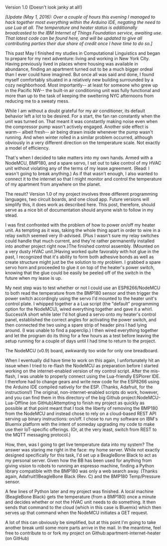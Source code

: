Version 1.0 (Doesn't look janky at all!)

_[Update (May 1, 2016): Over a couple of hours this evening I managed to hack together most everything within the Arduino IDE, negating the need to use Lua at all. The temperature and heater status is additionally broadcasted to the IBM Internet of Things Foundation service, awaiting use. That latest code can be found here, and will be updated to give all contributing parties their due share of credit once I have time to do so.]_

This past May I finished my studies in Computational Linguistics and began to prepare for my next adventure: living and working in New York City. Having previously lived in places where housing was available in abundance, finding an apartment turned out to be a much bigger ordeal than I ever could have imagined. But once all was said and done, I found myself comfortably situated in a relatively new building surrounded by a cozy neighborhood. Most importantly-- at least for someone who grew up in the Pacific NW-- the built-in air conditioning unit was fully functional and more than up to the task of keeping the sweltering NYC afternoons from reducing me to a sweaty mess.

While I am without a doubt grateful for my air conditioner, its default behavior left a lot to be desired. For a start, the fan ran constantly when the unit was turned on. That meant it was constantly making noise even when the compressor pump wasn't actively engaged. Another side effect is warm-- albeit fresh-- air being drawn inside whenever the pump wasn't running. And when winter rolled in a similar problem occurred, although obviously in a very different direction on the temperature scale. Not exactly a model of efficiency.

That's when I decided to take matters into my own hands. Armed with a NodeMCU, BMP180, and a spare servo, I set out to take control of my HVAC unit without violating any of the terms of my lease agreement. (Read: I wasn't going to break anything.) As if that wasn't enough, I also wanted to connect it to the internet so that I might monitor and control the temperature of my apartment from anywhere on the planet.

The result? Version 1.0 of my project involves three different programming languages, two circuit boards, and one cloud app. Future versions will simplify this, it does work as described here. This post, therefore, should serve as a nice bit of documentation should anyone wish to follow in my stead.

I was first confronted with the problem of how to power on/off my heater unit. As tempting as it was, taking the whole thing apart in order to wire in a relay switch seemed very ill-advised. (Plus I wasn't sure my relay switches could handle that much current, and they're rather permanently installed into another project right now.)The finished control assembly. (Mounted on a very dusty HVAC unit.)Having worked quite favorably with hot glue in the past, I recognized that it's ability to form both adhesive bonds as well as create structure might just be the solution to my problem. I grabbed a spare servo horn and proceeded to glue it on top of the heater's power switch, knowing that the glue could be easily be peeled off of the switch in the future when my lease is up.

My next step was to test whether or not I could use an ESP8266/NodeMCU to both read the temperature from the BMP180 sensor and then trigger the power switch accordingly using the servo I'd mounted to the heater unit's control plate. I whipped together a a Lua script (the "default" programming option for the NodeMCU), wired everything together and gave it a whirl. Success!A short while later I'd hot glued a servo onto my heater's control panel, established the correct angles for activating the power switch, and then connected the two using a spare strip of header pins I had lying around. (I was unable to find a paperclip.) I then wired everything together and let the program do its thing for a few hours as a test before leaving the setup running for a couple of days until I had time to return to the project.

The NodeMCU (v0.9) board, awkwardly too wide for only one breadboard.

When I eventually did have time to work on this again, I unfortunately hit an issue when I tried to re-flash the NodeMCU as preparation before I started working on the internet-enabled version of my control script. After the mis-flash, I was unable to properly connect using the Lua-friendly ESPlorer IDE. I therefore had to change gears and write new code for the ESP8266 using the Arduino IDE compiled natively for the ESP. (Thanks, Adafruit, for the instructions!) The original, non-internet-enabled scripts do work, however, and you can find them in this directory of the big Github project:NodeMCU-Lua-Offline (on GitHub)Attempting to finish my project as quickly as possible at that point meant that I took the liberty of removing the BMP180 from the NodeMCU and instead chose to rely on a cloud-based REST API serving up binary instructions: on/off. I chose to run my software on IBM's Bluemix platform with the intent of someday upgrading my code to make use their IoT-specific offerings. (Or, at the very least, switch from REST to the MQTT messaging protocol.)

How, then, was I going to get live temperature data into my system? The answer was staring me right in the face: my home server. While not exactly designed specifically for this task, I'd set up a BeagleBone Black to act as my personal server. Given how the BB has been used for anything from giving vision to robots to running an espresso machine, finding a Python library compatible with the BMP180 was only a web search away. (Thanks again, Adafruit!)BeagleBone Black (Rev. C) and the BMP180 Temp/Pressure sensor.

A few lines of Python later and my project was finished. A local machine (BeagleBone Black) gets the temperature (from a BMP180) once a minute and decides whether or not the HVAC unit needs to do something. It then sends that command to the cloud (which in this case is Bluemix) which then serves up that command when the NodeMCU initiates a GET request.

A lot of this can obviously be simplified, but at this point I'm going to take another break until some more parts arrive in the mail. In the meantime, feel free to contribute to or fork my project on Github:apartment-internet-heater (on GitHub)